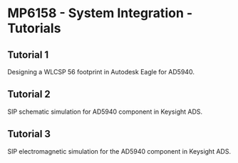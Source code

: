 # **MP6158 - System Integration - Tutorials**

## **Tutorial 1**
Designing a WLCSP 56 footprint in Autodesk Eagle for AD5940.


## **Tutorial 2**
SIP schematic simulation for AD5940 component in Keysight ADS.


## **Tutorial 3**
SIP electromagnetic simulation for the AD5940 component in Keysight ADS.

